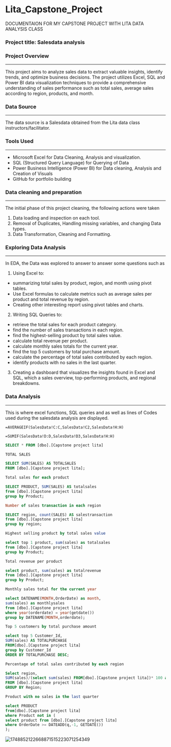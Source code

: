 # Lita_Capstone_Project
DOCUMENTAION FOR MY CAPSTONE PROJECT WITH LITA DATA ANALYSIS CLASS

### Project title: Salesdata analysis 

### Project Overview 
---
This project aims to analyze sales data to extract valuable insights, identify trends, and optimize business decisions. The project utilizes Excel, SQL and Power BI data visualization techniques to provide a comprehensive understanding of sales performance such as total sales, average sales according to region, products, and month.

### Data Source
---
The data source is a Salesdata obtained from the Lita data class instructors/facilitator.

### Tools Used
---
- Microsoft Excel for Data Cleaning, Analysis and visualization.
- SQL (Structured Query Language) for Querying of Data
- Power Business Intelligence (Power BI) for Data cleaning, Analysis and Creation of Visuals
- GitHub for portfolio building

### Data cleaning and preparation
---
The initial phase of this project cleaning, the following actions were taken
1. Data loading and inspection on each tool.
2. Removal of Duplicates, Handling missing variables, and changing Data types.
3. Data Transformation, Cleaning and Formatting.

### Exploring Data Analysis 
---
In EDA, the Data was explored to answer to answer some questions such as 
1. Using Excel to:
- summarizing total sales by product, region, and month using pivot tables.
- Use Excel formulas to calculate metrics such as average sales per product and total revenue by region.
- Creating other interesting report using pivot tables and charts.
2. Writing SQL Queries to:
- retrieve the total sales for each product category.
- find the number of sales transactions in each region.
- find the highest-selling product by total sales value.
- calculate total revenue per product.
- calculate monthly sales totals for the current year.
- find the top 5 customers by total purchase amount.
- calculate the percentage of total sales contributed by each region.
- identify products with no sales in the last quarter.
3. Creating a dashboard that visualizes the insights found in Excel and SQL, which a sales overview, top-performing products, and regional breakdowns.
  
### Data Analysis 
---
This is where excel functions, SQL queries and as well as lines of Codes used during the salesdata analysis are displayed.

```EXCEL
=AVERAGEIF(SalesData!C:C,SalesData!C2,SalesData!H:H)

=SUMIF(SalesData!D:D,SalesData!D3,SalesData!H:H)
```
```SQL
SELECT * FROM [dbo].[Capstone project lita]

TOTAL SALES 

SELECT SUM(SALES) AS TOTALSALES
FROM [dbo].[Capstone project lita];

Total sales for each product

SELECT PRODUCT, SUM(SALES) AS totalsales
from [dbo].[Capstone project lita]
group by Product;

Number of sales transaction in each region

SELECT region, count(SALES) AS salestransaction
from [dbo].[Capstone project lita]
group by region;

Highest selling product by total sales value

select top 1 product, sum(sales) as totalsales
from [dbo].[Capstone project lita]
group by Product;

Total revenue per product

select product, sum(sales) as totalrevenue
from [dbo].[Capstone project lita]
group by Product;

Monthly sales total for the current year

select DATENAME(MONTH,OrderDate) as month,
sum(sales) as monthlysales
from [dbo].[Capstone project lita]
where year(orderdate) = year(getdate())
group by DATENAME(MONTH,orderdate);

Top 5 customers by total purchase amount

select top 5 Customer_Id,
SUM(sales) AS TOTALPURCHASE
FROM[dbo].[Capstone project lita]
group by Customer_Id
ORDER BY TOTALPURCHASE DESC;

Percentage of total sales contributed by each region

Select region,
SUM(sales)/(select sum(sales) FROM[dbo].[Capstone project lita])* 100 as SALESPERCENTAGE
FROM [dbo].[Capstone project lita]
GROUP BY Region;

Product with no sales in the last quarter

select PRODUCT
from[dbo].[Capstone project lita]
where Product not in (
select product from [dbo].[Capstone project lita]
where OrderDate >= DATEADD(q,-1, GETDATE())
);
```
![1748852122668871515223071254349](https://github.com/user-attachments/assets/cc50ee44-8b8b-49f2-ae88-69dcd7fb1428)
